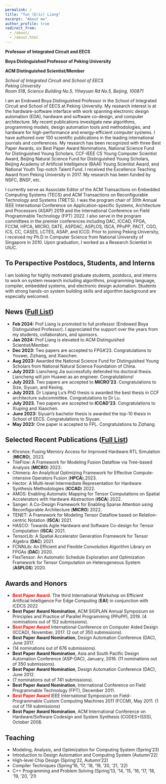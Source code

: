```yaml
---
permalink: /
title: "Yun (Eric) Liang"
excerpt: "About me"
author_profile: true
redirect_from: 
  - /about/
  - /about.html
---
```



**Professor of Integrated Circuit and EECS**

**Boya Distinguished Professor of Peking University**

**ACM Distinguished Scientist/Member**


*School of Integrated Circuit and School of EECS*  
*Peking University*  
*Room 518, Science Building No.5, Yiheyuan Rd No.5, Beijing, 100871*

I am an Endowed Boya Distinguished Professor in the School of Integrated Circuit and School of EECS at Peking University. My research interest is at the hardware-software interface with work spanning electronic design automation (EDA), hardware and software co-design, and computer architecture. My recent publications investigate new algorithms, programming models, design automation tools and methodologies, and hardware for high-performance and energy-efficient computer systems. I have authored over 100 scientific publications in the leading international journals and conferences. My research has been recognized with three Best Paper Awards, six Best Paper Award Nominations, National Science Fund for Distinguished Young Scholars, CCF-IEEE CS Young Computer Scientist Award, Beijing Natural Science Fund for Distinguished Young Scholars, Beijing Academy of Artificial Intelligence (BAAI) Young Scientist Award, and National Youth Top-notch Talent Fund. I received the Excellence Teaching Award from Peking University in 2017. My research has been funded by NSFC, BNSF, etc. 

I currently serve as Associate Editor of the ACM Transactions on Embedded Computing Systems (TECS) and ACM Transactions on Reconfigurable Technology and Systems (TRETS). I was the program chair of 30th Annual IEEE International Conference on Application-specific Systems, Architecture and Processors (ASAP) 2019 and the International Conference on Field Programmable Technology (FPT) 2022. I also serve in the program committees in the premier conferences including DAC, ICCAD, FPGA, FCCM, HPCA, MICRO, DATE, ASPDAC, ASPLOS, ISCA, PPoPP, PACT, CGO, ICS, CC, CASES, LCTES, ASAP, and ICCD. Prior to joining Peking University, I received my Ph.D in Computer Science from National University of Singapore in 2010. Upon graduation, I worked as a Research Scientist in UIUC.


## To Perspective Postdocs, Students, and Interns

I am looking for highly motivated graduate students, postdocs, and interns to work on system research including algorithms, programming language, compiler, embedded systems, and electronic design automation. Students with strong hands-on system building skills and algorithm background are especially welcomed. 

## News ([Full List](/news/))

-	**Feb 2024:** Prof Liang is promoted to full professor (Endowed Boya Distinguished Professor). I appreciated the support over the years from my students, collaborators, and sponsors.
-	**Jan 2024:** Prof Liang is elevated to ACM Distinguished Scientist/Member.
- **Dec 2023:** Two papers are accepted to FPGA’23. Congratulations to Youwei, Zizhang, and Xiaochen. 
- **Aug 2023:** Awarded the National Science Fund for Distinguished Young Scholars from National Natural Science Foundation of China.
- **July 2023:** Liancheng Jia successfully defended his doctoral thesis. Liancheng will join Huawei as an engineer. Congratulations!
-	**July 2023.** Two papers are accepted to **MICRO’23**. Congratulations to Size, Siyuan, and Kexing. 
-	**July 2023.** Dr Liqiang Lu’s PhD thesis is awarded the best thesis in CCF architecture subcommittee. Congratulations to Dr Lu. 
-	**July 2023.** Two papers are accepted to **ICCAD’23**. Congratulations to Xiuping and Xiaochen. 
-	**June 2023:** Siyuan’s bachelor thesis is awarded the top-10 thesis in School of EECS. Congratulations to Siyuan. 
-	**May 2023:** One paper is accepted to FPL. Congratulations to Zizhang.

## Selected Recent Publications ([Full List](/publications/))

-	Khronos: Fusing Memory Access for Improved Hardware RTL Simulation (**MICRO**), 2023.
-	TileFlow: A Framework for Modeling Fusion Dataflow via Tree-based Analysis (**MICRO**) 2023.
- Chimera: An Analytical Optimizing Framework for Effective Compute-intensive Operators Fusion (**HPCA**),2023.
- Hector: A Multi-level Intermediate Representation for Hardware Synthesis Methodologies (**ICCAD**) 2022.
- AMOS: Enabling Automatic Mapping for Tensor Computations on Spatial Accelerators with Hardware Abstraction (**ISCA**) 2022.
- Sanger: A Co-Design Framework for Enabling Sparse Attention using Reconfigurable Architecture (**MICRO**) 2022.
- TENET: A Framework for Modeling Tensor Dataflow based on Relation-centric Notation (**ISCA**) 2021.
- HASCO: Towards Agile Hardware and Software Co-design for Tensor Computation (**ISCA**) 2021.
- TensorLib: A Spatial Accelerator Generation Framework for Tensor Algebra (**DAC**) 2021.
- FCNNLib: An Efficient and Flexible Convolution Algorithm Library on FPGAs (**DAC**) 2020.
- FlexTensor: An Automatic Schedule Exploration and Optimization Framework for Tensor Computation on Heterogeneous System (**ASPLOS**) 2020.

## Awards and Honors

- <span style="color:red">**Best Paper Award**</span>. The third International Workshop on Efficient Artificial Intelligence For Edge Computing (**EAI**) in conjunction with ICDCS 2022
- **Best Paper Award Nomination**, ACM SIGPLAN Annual Symposium on Principles and Practice of Parallel Programming (PPoPP), 2019. (4 nominations out of 152 submissions). 
- <span style="color:red">**Best Paper Award**</span> International Conference on Computer Aided Design (ICCAD), November, 2017. (2 out of 350 submissions). 
- **Best Paper Award Nomination**, Design Automation Conference (DAC), June 2017. 
- (14 nominations out of 676 submissions).
- **Best Paper Award Nomination**, Asia and South Pacific Design Automation Conference (ASP-DAC), January, 2016. (11 nominations out of 350 submissions). 
- **Best Paper Award Nomination**, Design Automation Conference (DAC), June 2012. 
- (7 nominations out of 741 submissions).
- **Best Paper Award Nomination**, International Conference on Field Programmable Technology (FPT), December 2011.
- <span style="color:red">**Best Paper Award**</span> IEEE International Symposium on Field-Programmable Custom Computing Machines 2011 (FCCM), May 2011. (1 out of 119 submissions)
- **Best Paper Award Nomination**, ACM International Conference on Hardware/Software Codesign and System Synthesis (CODES+ISSS), October 2008.

## Teaching 
- Modeling, Analysis, and Optimization for Computing System (Spring’23)
- Introduction to Design Automation and Computing System (Autumn’22)
- High-level Chip Design (Spring’22, Autumn’22)
- Compiler Techniques (Spring’16, ’17, ’18, ‘19, ’20, ’21, ’22)
- C++ Programming and Problem Solving (Spring’13, ’14, ’15, ’16, ’17, ’18, ’19, ’20, ’21)


